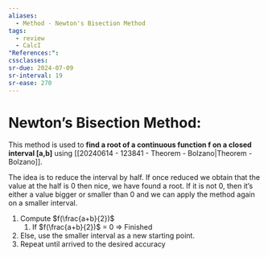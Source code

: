 ```yaml
---
aliases:
  - Method - Newton's Bisection Method
tags:
  - review
  - CalcI
"References:": 
cssclasses: 
sr-due: 2024-07-09
sr-interval: 19
sr-ease: 270
---
```

# Newton’s Bisection Method: 

This method is used to **find a root of a continuous function f on a closed interval \[a,b\]** using [[20240614 - 123841 - Theorem - Bolzano|Theorem - Bolzano]]. 

The idea is to reduce the interval by half. If once reduced we obtain that the value at the half is 0 then nice, we have found a root. If it is not 0, then it’s either a value bigger or smaller than 0 and we can apply the method again on a smaller interval. 

1. Compute $f(\frac{a+b}{2})$ 
	1. If $f(\frac{a+b}{2})$ = 0 => Finished
2. Else, use the smaller interval as a new starting point. 
3. Repeat until arrived to the desired accuracy




